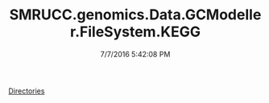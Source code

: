 ﻿---
title: SMRUCC.genomics.Data.GCModeller.FileSystem.KEGG
date: 7/7/2016 5:42:08 PM
---

[Directories](T-SMRUCC.genomics.Data.GCModeller.FileSystem.KEGG.Directories.html)
